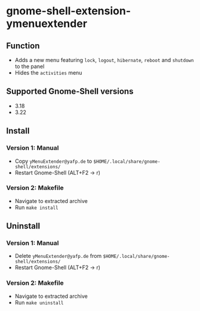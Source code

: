 # gnome-shell-extension-ymenuextender

## Function
* Adds a new menu featuring `lock`, `logout`, `hibernate`, `reboot` and `shutdown` to the panel
* Hides the `activities` menu


## Supported Gnome-Shell versions
- 3.18
- 3.22


## Install
### Version 1: Manual
* Copy `yMenuExtender@yafp.de` to `$HOME/.local/share/gnome-shell/extensions/`
* Restart Gnome-Shell (ALT+F2 -> r)

### Version 2: Makefile
* Navigate to extracted archive
* Run `make install`

## Uninstall
### Version 1: Manual
* Delete `yMenuExtender@yafp.de` from `$HOME/.local/share/gnome-shell/extensions/`
* Restart Gnome-Shell (ALT+F2 -> r)

### Version 2: Makefile
* Navigate to extracted archive
* Run `make uninstall`
